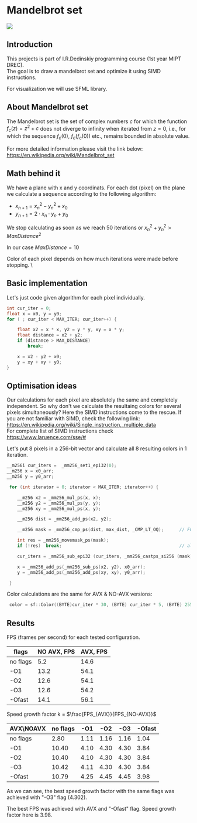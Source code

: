 # Mandelbrot set

<img src="img/.jpg">


## Introduction

This projects is part of I.R.Dedinskiy programming course (1st year MIPT DREC). \
The goal is to draw a mandelbrot set and optimize it using SIMD instructions.

For visualization we will use SFML library.

## About Mandelbrot set
The Mandelbrot set is the set of complex numbers ${\displaystyle c}$ for which the function ${\displaystyle f_{c}(z)=z^{2}+c}$ does not diverge to infinity when iterated from ${\displaystyle z=0}$, i.e., for which the sequence ${\displaystyle f_{c}(0)}$, ${\displaystyle f_{c}(f_{c}(0))}$ etc., remains bounded in absolute value.


For more detailed information please visit the link below: \
https://en.wikipedia.org/wiki/Mandelbrot_set

## Math behind it
We have a plane with x and y coordinats. For each dot (pixel) on the plane we calculate a sequence according to the following algorithm:
- $x_{n+1} = x_n^2 - y_n^2 + x_0$
- $y_{n+1} = 2 \cdot x_n \cdot y_n + y_0$

We stop calculating as soon as we reach 50 iterations or $x_{n}^2 + y_{n}^2 > MaxDistance^2$

In our case $MaxDistance = 10$

Color of each pixel depends on how much iterations were made before stopping. \ 



## Basic implementation
Let's just code given algorithm for each pixel individually.
~~~C++
int cur_iter = 0;
float x = x0, y = y0;
for ( ; cur_iter < MAX_ITER; cur_iter++) {

    float x2 = x * x, y2 = y * y, xy = x * y;
    float distance = x2 + y2;
    if (distance > MAX_DISTANCE)
        break;

    x = x2 - y2 + x0;
    y = xy + xy + y0;
}
~~~

## Optimisation ideas

Our calculations for each pixel are absolutely the same and completely independent. So why don't we calculate the resultaing colors for several pixels simultaneously?
Here the SIMD instructions come to the rescue. If you are not familiar with SIMD, check the following link: \
https://en.wikipedia.org/wiki/Single_instruction,_multiple_data \
For complete list of SIMD instructions check \
https://www.laruence.com/sse/# 

Let's put 8 pixels in a 256-bit vector and calculate all 8 resulting colors in 1 iteration.
~~~C++
__m256i cur_iters =  _mm256_set1_epi32(0);
__m256 x = x0_arr;
__m256 y = y0_arr;

 for (int iterator = 0; iterator < MAX_ITER; iterator++) {

    __m256 x2 = _mm256_mul_ps(x, x);
    __m256 y2 = _mm256_mul_ps(y, y);
    __m256 xy = _mm256_mul_ps(x, y);

    __m256 dist = _mm256_add_ps(x2, y2);

    __m256 mask = _mm256_cmp_ps(dist, max_dist, _CMP_LT_OQ);      // FFFFFFFF (= -1) if true, 0 if false

    int res = _mm256_movemask_ps(mask);
    if (!res)  break;                                             // all distances are out of range

    cur_iters = _mm256_sub_epi32 (cur_iters, _mm256_castps_si256 (mask));   //cur_iter + 1 or cur_iter + 0

    x = _mm256_add_ps(_mm256_sub_ps(x2, y2), x0_arr);
    y = _mm256_add_ps(_mm256_add_ps(xy, xy), y0_arr);

 }
~~~

Color calculations are the same for AVX & NO-AVX versions:
~~~C++
 color = sf::Color((BYTE)cur_iter * 30, (BYTE) cur_iter * 5, (BYTE) 255 - cur_iter);
~~~

## Results

FPS (frames per second) for each tested configuration. 


| flags    | NO AVX, FPS | AVX, FPS |
|----------|-------------|----------|
| no flags | 5.2         | 14.6     |
| -O1      | 13.2        | 54.1     |
| -O2      | 12.6        | 54.1     |
| -O3      | 12.6        | 54.2     |
| -Ofast   | 14.1        | 56.1     |

Speed growth factor k = $\frac{FPS_{AVX}}{FPS_{NO-AVX}}$


| AVX\NOAVX | no flags  | -O1  | -O2  | -O3  | -Ofast |
|-----------|-----------|------|------|------|--------|
| no flags  | 2.80      | 1.11 | 1.16 | 1.16 | 1.04   |
| -O1       | 10.40     | 4.10 | 4.30 | 4.30 | 3.84   |
| -O2       | 10.40     | 4.10 | 4.30 | 4.30 | 3.84   |
| -O3       | 10.42     | 4.11 | 4.30 | 4.30 | 3.84   |
| -Ofast    | 10.79     | 4.25 | 4.45 | 4.45 | 3.98   |


As we can see, the best speed growth factor with the same flags was achieved with "-O3" flag (4.302).

The best FPS was achieved with AVX and "-Ofast" flag. Speed growth factor here is 3.98.
